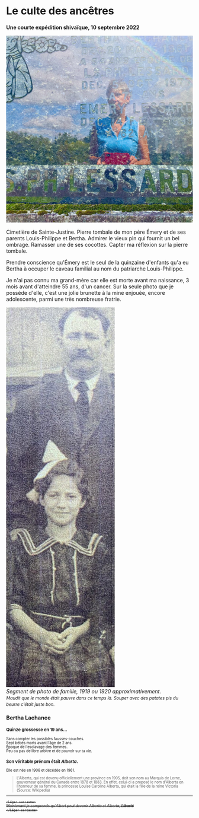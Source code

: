 <link rel="stylesheet" href="css/style.css">

# Le culte des ancêtres
__Une courte expédition shivaïque, 10 septembre 2022__

![Sur la tombe](media/sur-la-tombe-d-emery.jpeg)

[//]: # (Fumer un joint dans le cimetière de Sainte-Justine.)
Cimetière de Sainte-Justine.
Pierre tombale de mon père Émery et de ses parents Louis-Philippe et Bertha.
Admirer le vieux pin qui fournit un bel ombrage.
Ramasser une de ses cocottes.
Capter ma réflexion sur la pierre tombale.

Prendre conscience qu'Émery est le seul de la quinzaine d'enfants qu'a eu Bertha à occuper le caveau familial au nom du patriarche Louis-Philippe.

Je n'ai pas connu ma grand-mère car elle est morte avant ma naissance, 3 mois avant d'atteindre 55 ans, d'un cancer. Sur la seule photo que je possède d'elle, c'est une jolie brunette à la mine enjouée, encore adolescente, parmi une très nombreuse fratrie. 
  
![Bertha et son père](media/bertha-et-son-pere.jpeg)  
_Segment de photo de famille, 1919 ou 1920 approximativement._  
<small> <i>Maudit que le monde était pauvre dans ce temps là. Souper avec des patates pis du beurre c'était juste bon.</i> <small>

## Bertha Lachance

### Quinze grossesse en 19 ans...  
Sans compter les possibles fausses-couches.  
Sept bébés morts avant l'âge de 2 ans.    
Époque de l'esclavage des femmes.  
Peu ou pas de libre arbitre et de pouvoir sur ta vie.  
    
### Son véritable prénom était _Alberta_.
Elle est née en 1906 et décédée en 1961.
> L'Alberta, qui est devenu officiellement une province en 1905, doit son nom au Marquis de Lorne, gouverneur général du Canada entre 1878 et 1883. En effet, celui-ci a proposé le nom d'Alberta en l'honneur de sa femme, la princesse Louise Caroline Alberta, qui était la fille de la reine Victoria (Source: Wikipedia)
  
<hr>
  
<del><span color="orange">`<Léger sarcasme>`   
_Maintenant je comprends qu'Albert peut devenir Alberta et Alberta, **Libarté**_  
`</Léger sarcasme>`</span></del>  